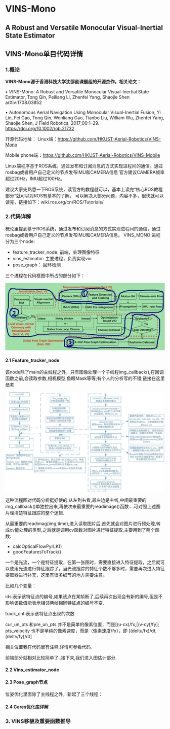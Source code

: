 # VINS-Mono
## A Robust and Versatile Monocular Visual-Inertial State Estimator

## VINS-Mono单目代码详情
### 1.概论
**VINS-Mono源于香港科技大学沈邵劼课题组的开源杰作。相关论文：**

  • 	VINS-Mono: A Robust and Versatile Monocular Visual-Inertial State Estimator, Tong Qin, Peiliang Li, Zhenfei Yang, Shaojie Shen arXiv:1708.03852

  •	  Autonomous Aerial Navigation Using Monocular Visual-Inertial Fusion, Yi Lin, Fei Gao, Tong Qin, Wenliang Gao, Tianbo Liu, William Wu, Zhenfei Yang, Shaojie Shen, J Field Robotics. 2017;00:1–29. https://doi.org/10.1002/rob.21732


开源代码地址：
Linux端：https://github.com/HKUST-Aerial-Robotics/VINS-Mono

Mobile phone端：https://github.com/HKUST-Aerial-Robotics/VINS-Mobile

Linux端程序基于ROS系统，通过发布和订阅消息的方式实现进程间的通信。通过rosbag或者用户自己定义的节点发布IMU和CAMERA信息
官方建议CAMERA帧率超过20Hz，IMU超过100Hz。

建议大家先熟悉一下ROS系统，读官方的教程就可以，基本上读完“核心ROS教程部分”就可以对ROS有基本的了解，
可以解决大部分问题，内容不多，很快就可以读完，链接如下：wiki.ros.org/cn/ROS/Tutorials/

### 2.代码详解

概论里提到基于ROS系统，通过发布和订阅消息的方式实现进程间的通信，通过rosbag或者用户自己定义的节点发布IMU和CAMERA信息。
VINS_MONO 进程分为三个node: 

+ feature_tracker_node: 前端，处理图像特征
+ vins_estimator:      主要进程，负责实现vio
+ pose_graph：		回环检测

三个进程在代码框图中所占的部分如下：

![代码结构](https://github.com/leekaka/github_pics/blob/master/VINS_MONO/%E4%BB%A3%E7%A0%81%E6%A1%86%E6%9E%B6.png?raw=true)

#### 2.1 Feature_tracker_node
该node除了main的主线程之外，只有图像处理一个子线程img_callback(),在回调函数之前,会读取参数,相机模型,鱼眼Mask等等;有个人的分析写的不错,链接在这里[参考](https://www.cnblogs.com/CV-life/archive/2019/08/30/11436742.html)

![流程图](https://github.com/leekaka/github_pics/blob/master/VINS_MONO/liucheng.jpg)

这种流程图对代码分析挺好使的.从左到右看,最左边是主线,中间最重要的img_callback()单独拉出来,再依次来最重要的readimage()函数....可对照上述图片理清楚特征跟踪的整个逻辑.

从最重要的readimag(img,time),进入读取图片后,首先就会对图片进行预处理,转成cv能处理的类型,之后就是调用cv函数对图片进行特征提取,主要用到了两个函数:

+ calcOpticalFlowPyrLK()
+ goodFeaturesToTrack()

一个是光流，一个是特征提取，在第一张图时，需要直接进入特征提取，之后就可以使用光流进行特征跟踪了，当光流跟踪的特征个数不够多时，需要再次进入特征提取器进行补充，这里有很多细节的地方需要注意。

比如几个变量：

ids:表示该特征点的编号,如果该点在某帧断了,后续再次出现会有新的编号,但是不影响该数值能表示相邻两帧相同特征点的编号不变.

track_cnt:表示该特征点出现的次数

cur_un_pts 和pre_un_pts 并不是简单的像素位置，而是[(u-cx)/fx,[(v-cy)/fy];   pts_velocity 也不是单纯的像素速度，而是（像素速度/fx），即 [(deltu/fx)/dt,(deltv/fy)/dt]

相关位置我在代码里有注释,详情可参看代码.

前端部分就相对比较简单了..接下来,我们进入图估计部分.

#### 2.2 Vins_estimator_node

#### 2.3 Pose_graph节点
位姿优化里面除了主线程之外，新起了三个线程：

#### 2.4 Ceres优化库详解

### 3. VINS移植及重要函数推导






